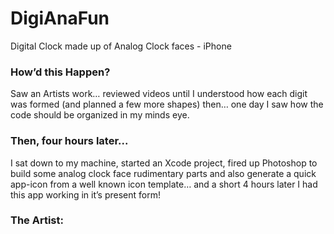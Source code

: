 # DigiAnaFun

Digital Clock made up of Analog Clock faces - iPhone

### How’d this Happen?

Saw an Artists work… reviewed videos until I understood how each digit
was formed (and planned a few more shapes) then… one day I saw how the
code should be organized in my minds eye.

### Then, four hours later...

I sat down to my machine, started an Xcode project, fired up Photoshop
to build some analog clock face rudimentary parts and also generate a
quick app-icon from a well known icon template… and a short 4 hours
later I had this app working in it’s present form!

### The Artist:


